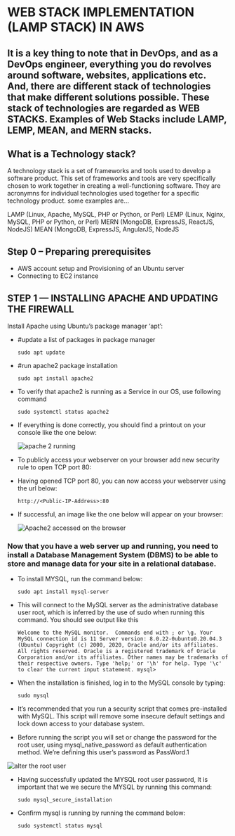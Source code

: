 # WEB STACK IMPLEMENTATION (LAMP STACK) IN AWS

## It is a key thing to note that in DevOps, and as a DevOps engineer, everything you do revolves around software, websites, applications etc. And, there are different stack of technologies that make different solutions possible. These stack of technologies are regarded as WEB STACKS. Examples of Web Stacks include LAMP, LEMP, MEAN, and MERN stacks.

## What is a Technology stack?
A technology stack is a set of frameworks and tools used to develop a software product. This set of frameworks and tools are very specifically chosen to work together in creating a well-functioning software. They are acronymns for individual technologies used together for a specific technology product. some examples are…

LAMP (Linux, Apache, MySQL, PHP or Python, or Perl)
LEMP (Linux, Nginx, MySQL, PHP or Python, or Perl)
MERN (MongoDB, ExpressJS, ReactJS, NodeJS)
MEAN (MongoDB, ExpressJS, AngularJS, NodeJS

## Step 0 – Preparing prerequisites
- AWS account setup and Provisioning of an Ubuntu server
- Connecting to EC2 instance

## STEP 1 — INSTALLING APACHE AND UPDATING THE FIREWALL
Install Apache using Ubuntu’s package manager ‘apt’:

- #update a list of packages in package manager
    
    `sudo apt update`
    
- #run apache2 package installation
     
   `sudo apt install apache2`
     
- To verify that apache2 is running as a Service in our OS, use following command
 
   `sudo systemctl status apache2`

- If everything is done correctly, you should find a printout on your console like the one below:
  
  ![apache 2 running](https://user-images.githubusercontent.com/65022146/198904451-34273ce7-0b5e-4f7e-97b4-5c48fc6253d5.png)
  
- To publicly access your webserver on your browser add new security rule to open TCP port 80:

- Having opened TCP port 80, you can now access your webserver using the url below:

   `http://<Public-IP-Address>:80`

- If successful, an image like the one below will appear on your browser:

     ![Apache2 accessed on the browser](https://user-images.githubusercontent.com/65022146/198905382-4a706f54-e004-43fe-8ea5-4e7ce7b0dc17.png)
     
 ### Now that you have a web server up and running, you need to install a Database Management System (DBMS) to be able to store and manage data for your site in a relational database. 
 
- To install MYSQL, run the command below:

   `sudo apt install mysql-server`
   
- This will connect to the MySQL server as the administrative database user root, which is inferred by the use of sudo when running this command. You should see output like this

    `
     Welcome to the MySQL monitor.  Commands end with ; or \g.
     Your MySQL connection id is 11
     Server version: 8.0.22-0ubuntu0.20.04.3 (Ubuntu)
     Copyright (c) 2000, 2020, Oracle and/or its affiliates. All rights reserved.
     Oracle is a registered trademark of Oracle Corporation and/or its
     affiliates. Other names may be trademarks of their respective
     owners.
     Type 'help;' or '\h' for help. Type '\c' to clear the current input statement.
     mysql> 
   `   

- When the installation is finished, log in to the MySQL console by typing:

    `sudo mysql`
    
 - It’s recommended that you run a security script that comes pre-installed with MySQL. This script will remove some insecure default settings and lock down access to your database system.
 
 - Before running the script you will set or change the password for the root user, using mysql_native_password as default authentication method. We’re defining this user’s password as PassWord.1

  ![alter the root user](https://user-images.githubusercontent.com/65022146/199010799-f47055e0-fb06-4e89-8744-7cb8bd2b92c9.png)
  
  - Having successfully updated the MYSQL root user password, It is important that we we secure the MYSQL by running this command:
       
       `sudo mysql_secure_installation`
       
       
  - Confirm mysql is running by running the command below:

       `sudo systemctl status mysql`

   




